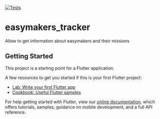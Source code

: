 [![Tests](https://github.com/GaetanRdn/easymakers_tracker/actions/workflows/test.yml/badge.svg?branch=master)](https://github.com/GaetanRdn/easymakers_tracker/actions/workflows/test.yml)

# easymakers_tracker

Allow to get information about easymakers and their missions

## Getting Started

This project is a starting point for a Flutter application.

A few resources to get you started if this is your first Flutter project:

- [Lab: Write your first Flutter app](https://flutter.dev/docs/get-started/codelab)
- [Cookbook: Useful Flutter samples](https://flutter.dev/docs/cookbook)

For help getting started with Flutter, view our
[online documentation](https://flutter.dev/docs), which offers tutorials,
samples, guidance on mobile development, and a full API reference.
